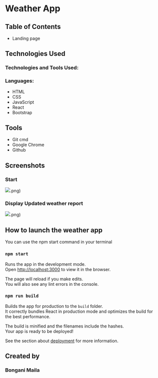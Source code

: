 # Weather App



## Table of Contents
- Landing page


## Technologies Used
### Technologies and Tools Used:
### Languages:

- HTML
- CSS
- JavaScript
- React
- Bootstrap

## Tools
- Git cmd
- Google Chrome
- Github

## Screenshots
### Start
![](https://github.com/BonganiMaila/Weather-App/tree/master/src/image/Start).png)

### Display Updated weather report
![](https://github.com/BonganiMaila/Weather-App/tree/master/src/image/Display).png)



## How to launch the weather app
You can use the npm start command in your terminal


### `npm start`

Runs the app in the development mode.<br />
Open [http://localhost:3000](http://localhost:3000) to view it in the browser.

The page will reload if you make edits.<br />
You will also see any lint errors in the console.


### `npm run build`

Builds the app for production to the `build` folder.<br />
It correctly bundles React in production mode and optimizes the build for the best performance.

The build is minified and the filenames include the hashes.<br />
Your app is ready to be deployed!

See the section about [deployment](https://facebook.github.io/create-react-app/docs/deployment) for more information.


## Created by
### Bongani Maila


